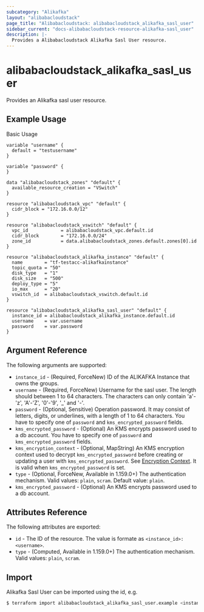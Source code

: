 ```yaml
---
subcategory: "Alikafka"
layout: "alibabacloudstack"
page_title: "Alibabacloudstack: alibabacloudstack_alikafka_sasl_user"
sidebar_current: "docs-alibabacloudstack-resource-alikafka-sasl_user"
description: |-
  Provides a Alibabacloudstack Alikafka Sasl User resource.
---
```


# alibabacloudstack_alikafka_sasl_user

Provides an Alikafka sasl user resource.

## Example Usage

Basic Usage

```
variable "username" {
  default = "testusername"
}

variable "password" {
}

data "alibabacloudstack_zones" "default" {
  available_resource_creation = "VSwitch"
}

resource "alibabacloudstack_vpc" "default" {
  cidr_block = "172.16.0.0/12"
}

resource "alibabacloudstack_vswitch" "default" {
  vpc_id            = alibabacloudstack_vpc.default.id
  cidr_block        = "172.16.0.0/24"
  zone_id           = data.alibabacloudstack_zones.default.zones[0].id
}

resource "alibabacloudstack_alikafka_instance" "default" {
  name        = "tf-testacc-alikafkainstance"
  topic_quota = "50"
  disk_type   = "1"
  disk_size   = "500"
  deploy_type = "5"
  io_max      = "20"
  vswitch_id  = alibabacloudstack_vswitch.default.id
}

resource "alibabacloudstack_alikafka_sasl_user" "default" {
  instance_id = alibabacloudstack_alikafka_instance.default.id
  username    = var.username
  password    = var.password
}
```

## Argument Reference

The following arguments are supported:

* `instance_id` - (Required, ForceNew) ID of the ALIKAFKA Instance that owns the groups.
* `username` - (Required, ForceNew) Username for the sasl user. The length should between 1 to 64 characters. The characters can only contain 'a'-'z', 'A'-'Z', '0'-'9', '_' and '-'.
* `password` - (Optional, Sensitive) Operation password. It may consist of letters, digits, or underlines, with a length of 1 to 64 characters. You have to specify one of `password` and `kms_encrypted_password` fields.
* `kms_encrypted_password` - (Optional) An KMS encrypts password used to a db account. You have to specify one of `password` and `kms_encrypted_password` fields.
* `kms_encryption_context` - (Optional, MapString) An KMS encryption context used to decrypt `kms_encrypted_password` before creating or updating a user with `kms_encrypted_password`. See [Encryption Context](https://www.alibabacloud.com/help/doc-detail/42975.htm). It is valid when `kms_encrypted_password` is set.
* `type` - (Optional, ForceNew, Available in 1.159.0+) The authentication mechanism. Valid values: `plain`, `scram`. Default value: `plain`.
* `kms_encrypted_password` - (Optional) An KMS encrypts password used to a db account.

## Attributes Reference

The following attributes are exported:

* `id` - The ID of the resource. The value is formate as `<instance_id>:<username>`.
* `type` - (Computed, Available in 1.159.0+) The authentication mechanism. Valid values: `plain`, `scram`.

## Import

Alikafka Sasl User can be imported using the id, e.g.

```bash
$ terraform import alibabacloudstack_alikafka_sasl_user.example <instance_id>:<username>
```